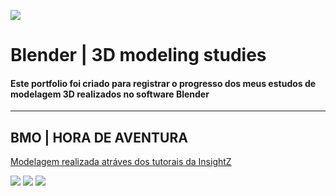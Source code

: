 ![](https://i.pinimg.com/originals/19/65/8a/19658a84bda18ea092436aa8f88b85c9.png)

# Blender | 3D modeling studies

#### Este portfolio foi criado para registrar o progresso dos meus estudos de modelagem 3D realizados no software Blender

-----------------------------------------------------------------------------------------------------------------------------------------------------------------------------------

## BMO | HORA DE AVENTURA 
[Modelagem realizada atráves dos tutorais da InsightZ](https://www.youtube.com/channel/UCYXoautmTvZFuU1Lj6XLJ8Q)

![](https://i.pinimg.com/originals/e1/db/4e/e1db4e6ed3de9c6378e3a31b7f3b8725.jpg)
![](https://i.pinimg.com/originals/05/1f/18/051f18e710b320a7dfb88ad841473278.jpg)
![](https://i.pinimg.com/originals/61/c7/a3/61c7a3b83fc059239255eec2dde7cc4a.png)
